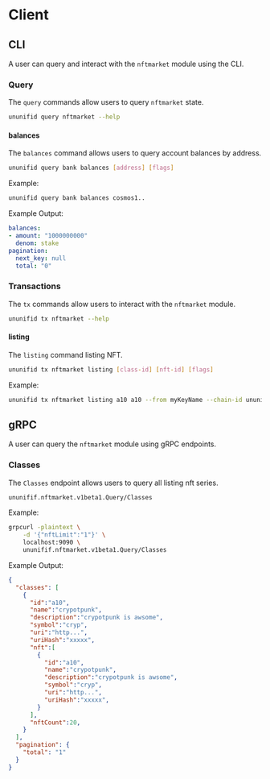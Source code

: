 <!--
order: 6
-->

# Client

## CLI

A user can query and interact with the `nftmarket` module using the CLI.

### Query

The `query` commands allow users to query `nftmarket` state.

```sh
ununifid query nftmarket --help
```
<!-- todo: write section -->
#### balances

The `balances` command allows users to query account balances by address.

```sh
ununifid query bank balances [address] [flags]
```

Example:

```sh
ununifid query bank balances cosmos1..
```

Example Output:

```yml
balances:
- amount: "1000000000"
  denom: stake
pagination:
  next_key: null
  total: "0"
```

### Transactions

The `tx` commands allow users to interact with the `nftmarket` module.

```sh
ununifid tx nftmarket --help
```

#### listing

The `listing` command listing NFT.

```sh
ununifid tx nftmarket listing [class-id] [nft-id] [flags]
```

Example:

```sh
ununifid tx nftmarket listing a10 a10 --from myKeyName --chain-id ununifi-x
```

<!-- todo: write section -->
## gRPC

A user can query the `nftmarket` module using gRPC endpoints.

### Classes

The `Classes` endpoint allows users to query all listing nft series.

```sh
ununifif.nftmarket.v1beta1.Query/Classes
```

Example:

```sh
grpcurl -plaintext \
    -d '{"nftLimit":"1"}' \
    localhost:9090 \
    ununifif.nftmarket.v1beta1.Query/Classes
```

Example Output:

```json
{
  "classes": [
    {
      "id":"a10",
      "name":"crypotpunk",
      "description":"crypotpunk is awsome",
      "symbol":"cryp",
      "uri":"http...",
      "uriHash":"xxxxx",
      "nft":[
        {
          "id":"a10",
          "name":"crypotpunk",
          "description":"crypotpunk is awsome",
          "symbol":"cryp",
          "uri":"http...",
          "uriHash":"xxxxx",
        }
      ],
      "nftCount":20,
    }
  ],
  "pagination": {
    "total": "1"
  }
}
```
